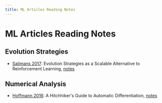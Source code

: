 ```yaml
---
title: ML Articles Reading Notes
---
```


# ML Articles Reading Notes

## Evolution Strategies

- [Salimans 2017](https://arxiv.org/pdf/1703.03864.pdf): Evolution Strategies as a Scalable Alternative to Reinforcement Learning, [notes](./evolution-strategies/2017-09-salimans.md)

## Numerical Analysis

- [Hoffmann 2016](https://arxiv.org/pdf/1411.0583.pdf): A Hitchhiker's Guide to Automatic Differentiation, [notes](./numerical-analysis/2016-07-hoffmann.md)